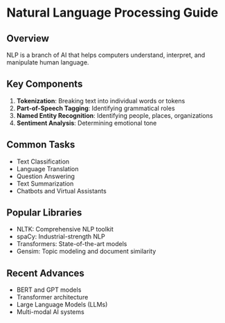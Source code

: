 # Natural Language Processing Guide

## Overview
NLP is a branch of AI that helps computers understand, interpret, and manipulate human language.

## Key Components
1. **Tokenization**: Breaking text into individual words or tokens
2. **Part-of-Speech Tagging**: Identifying grammatical roles
3. **Named Entity Recognition**: Identifying people, places, organizations
4. **Sentiment Analysis**: Determining emotional tone

## Common Tasks
- Text Classification
- Language Translation
- Question Answering
- Text Summarization
- Chatbots and Virtual Assistants

## Popular Libraries
- NLTK: Comprehensive NLP toolkit
- spaCy: Industrial-strength NLP
- Transformers: State-of-the-art models
- Gensim: Topic modeling and document similarity

## Recent Advances
- BERT and GPT models
- Transformer architecture
- Large Language Models (LLMs)
- Multi-modal AI systems
